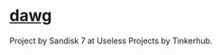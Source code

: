 # [dawg](https://https://dawg-five.vercel.app/)

Project by Sandisk 7 at Useless Projects by Tinkerhub.
